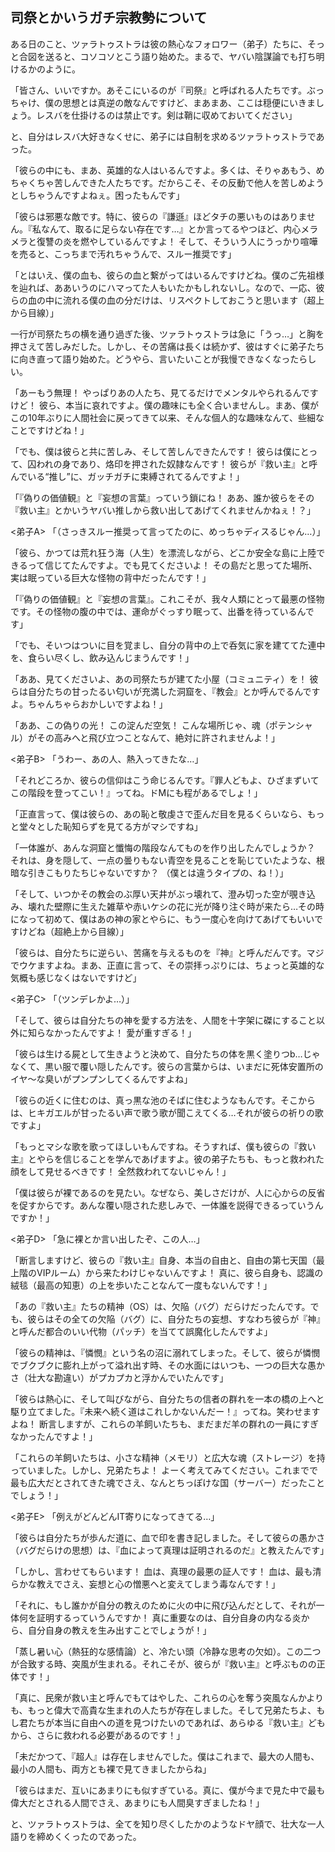 ## 司祭とかいうガチ宗教勢について

ある日のこと、ツァラトゥストラは彼の熱心なフォロワー（弟子）たちに、そっと合図を送ると、コソコソとこう語り始めた。まるで、ヤバい陰謀論でも打ち明けるかのように。

「皆さん、いいですか。あそこにいるのが『司祭』と呼ばれる人たちです。ぶっちゃけ、僕の思想とは真逆の敵なんですけど、まあまあ、ここは穏便にいきましょう。レスバを仕掛けるのは禁止です。剣は鞘に収めておいてください」

と、自分はレスバ大好きなくせに、弟子には自制を求めるツァラトゥストラであった。

「彼らの中にも、まあ、英雄的な人はいるんですよ。多くは、そりゃあもう、めちゃくちゃ苦しんできた人たちです。だからこそ、その反動で他人を苦しめようとしちゃうんですよねぇ。困ったもんです」

「彼らは邪悪な敵です。特に、彼らの『謙遜』ほどタチの悪いものはありません。『私なんて、取るに足らない存在です…』とか言ってるやつほど、内心メラメラと復讐の炎を燃やしているんですよ！ そして、そういう人にうっかり喧嘩を売ると、こっちまで汚れちゃうんで、スルー推奨です」

「とはいえ、僕の血も、彼らの血と繋がってはいるんですけどね。僕のご先祖様を辿れば、ああいうのにハマってた人もいたかもしれないし。なので、一応、彼らの血の中に流れる僕の血の分だけは、リスペクトしておこうと思います（超上から目線）」

一行が司祭たちの横を通り過ぎた後、ツァラトゥストラは急に「うっ…」と胸を押さえて苦しみだした。しかし、その苦痛は長くは続かず、彼はすぐに弟子たちに向き直って語り始めた。どうやら、言いたいことが我慢できなくなったらしい。

「あーもう無理！ やっぱりあの人たち、見てるだけでメンタルやられるんですけど！ 彼ら、本当に哀れですよ。僕の趣味にも全く合いませんし。まあ、僕がこの10年ぶりに人間社会に戻ってきて以来、そんな個人的な趣味なんて、些細なことですけどね！」

「でも、僕は彼らと共に苦しみ、そして苦しんできたんです！ 彼らは僕にとって、囚われの身であり、烙印を押された奴隷なんです！ 彼らが『救い主』と呼んでいる“推し”に、ガッチガチに束縛されてるんですよ！」

「『偽りの価値観』と『妄想の言葉』っていう鎖にね！ ああ、誰か彼らをその『救い主』とかいうヤバい推しから救い出してあげてくれませんかねぇ！？」

<弟子A> 「（さっきスルー推奨って言ってたのに、めっちゃディスるじゃん…）」

「彼ら、かつては荒れ狂う海（人生）を漂流しながら、どこか安全な島に上陸できるって信じてたんですよ。でも見てくださいよ！ その島だと思ってた場所、実は眠っている巨大な怪物の背中だったんです！」

「『偽りの価値観』と『妄想の言葉』。これこそが、我々人類にとって最悪の怪物です。その怪物の腹の中では、運命がぐっすり眠って、出番を待っているんです」

「でも、そいつはついに目を覚まし、自分の背中の上で呑気に家を建ててた連中を、食らい尽くし、飲み込んじまうんです！」

「ああ、見てくださいよ、あの司祭たちが建てた小屋（コミュニティ）を！ 彼らは自分たちの甘ったるい匂いが充満した洞窟を、『教会』とか呼んでるんですよ。ちゃんちゃらおかしいですよね！」

「ああ、この偽りの光！ この淀んだ空気！ こんな場所じゃ、魂（ポテンシャル）がその高みへと飛び立つことなんて、絶対に許されませんよ！」

<弟子B> 「うわー、あの人、熱入ってきたな…」

「それどころか、彼らの信仰はこう命じるんです。『罪人どもよ、ひざまずいてこの階段を登ってこい！』ってね。ドMにも程があるでしょ！」

「正直言って、僕は彼らの、あの恥と敬虔さで歪んだ目を見るくらいなら、もっと堂々とした恥知らずを見てる方がマシですね」

「一体誰が、あんな洞窟と懺悔の階段なんてものを作り出したんでしょうか？ それは、身を隠して、一点の曇りもない青空を見ることを恥じていたような、根暗な引きこもりたちじゃないですか？ （僕とは違うタイプの、ね！）」

「そして、いつかその教会のぶ厚い天井がぶっ壊れて、澄み切った空が覗き込み、壊れた壁際に生えた雑草や赤いケシの花に光が降り注ぐ時が来たら…その時になって初めて、僕はあの神の家とやらに、もう一度心を向けてあげてもいいですけどね（超絶上から目線）」

「彼らは、自分たちに逆らい、苦痛を与えるものを『神』と呼んだんです。マジでウケますよね。まあ、正直に言って、その崇拝っぷりには、ちょっと英雄的な気概も感じなくはないですけど」

<弟子C> 「（ツンデレかよ…）」

「そして、彼らは自分たちの神を愛する方法を、人間を十字架に磔にすること以外に知らなかったんですよ！ 愛が重すぎる！」

「彼らは生ける屍として生きようと決めて、自分たちの体を黒く塗りつb…じゃなくて、黒い服で覆い隠したんです。彼らの言葉からは、いまだに死体安置所のイヤ〜な臭いがプンプンしてくるんですよね」

「彼らの近くに住むのは、真っ黒な池のそばに住むようなもんです。そこからは、ヒキガエルが甘ったるい声で歌う歌が聞こえてくる…それが彼らの祈りの歌ですよ」

「もっとマシな歌を歌ってほしいもんですね。そうすれば、僕も彼らの『救い主』とやらを信じることを学んであげますよ。彼の弟子たちも、もっと救われた顔をして見せるべきです！ 全然救われてないじゃん！」

「僕は彼らが裸であるのを見たい。なぜなら、美しさだけが、人に心からの反省を促すからです。あんな覆い隠された悲しみで、一体誰を説得できるっていうんですか！」

<弟子D> 「急に裸とか言い出したぞ、この人…」

「断言しますけど、彼らの『救い主』自身、本当の自由と、自由の第七天国（最上階のVIPルーム）から来たわけじゃないんですよ！ 真に、彼ら自身も、認識の絨毯（最高の知恵）の上を歩いたことなんて一度もないんです！」

「あの『救い主』たちの精神（OS）は、欠陥（バグ）だらけだったんです。でも、彼らはその全ての欠陥（バグ）に、自分たちの妄想、すなわち彼らが『神』と呼んだ都合のいい代物（パッチ）を当てて誤魔化したんですよ」

「彼らの精神は、『憐憫』という名の沼に溺れてしまった。そして、彼らが憐憫でブクブクに膨れ上がって溢れ出す時、その水面にはいつも、一つの巨大な愚かさ（壮大な勘違い）がプカプカと浮かんでいたんです」

「彼らは熱心に、そして叫びながら、自分たちの信者の群れを一本の橋の上へと駆り立てました。『未来へ続く道はこれしかないんだー！』ってね。笑わせますよね！ 断言しますが、これらの羊飼いたちも、まだまだ羊の群れの一員にすぎなかったんですよ！」

「これらの羊飼いたちは、小さな精神（メモリ）と広大な魂（ストレージ）を持っていました。しかし、兄弟たちよ！ よーく考えてみてください。これまでで最も広大だとされてきた魂でさえ、なんとちっぽけな国（サーバー）だったことでしょう！」

<弟子E> 「例えがどんどんIT寄りになってきてる…」

「彼らは自分たちが歩んだ道に、血で印を書き記しました。そして彼らの愚かさ（バグだらけの思想）は、『血によって真理は証明されるのだ』と教えたんです」

「しかし、言わせてもらいます！ 血は、真理の最悪の証人です！ 血は、最も清らかな教えでさえ、妄想と心の憎悪へと変えてしまう毒なんです！」

「それに、もし誰かが自分の教えのために火の中に飛び込んだとして、それが一体何を証明するっていうんですか！ 真に重要なのは、自分自身の内なる炎から、自分自身の教えを生み出すことでしょうが！」

「蒸し暑い心（熱狂的な感情論）と、冷たい頭（冷静な思考の欠如）。この二つが合致する時、突風が生まれる。それこそが、彼らが『救い主』と呼ぶものの正体です！」

「真に、民衆が救い主と呼んでもてはやした、これらの心を奪う突風なんかよりも、もっと偉大で高貴な生まれの人たちが存在しました。そして兄弟たちよ、もし君たちが本当に自由への道を見つけたいのであれば、あらゆる『救い主』どもから、さらに救われる必要があるのです！」

「未だかつて、『超人』は存在しませんでした。僕はこれまで、最大の人間も、最小の人間も、両方とも裸で見てきましたからね」

「彼らはまだ、互いにあまりにも似すぎている。真に、僕が今まで見た中で最も偉大だとされる人間でさえ、あまりにも人間臭すぎましたね！」

と、ツァラトゥストラは、全てを知り尽くしたかのようなドヤ顔で、壮大な一人語りを締めくくったのであった。
